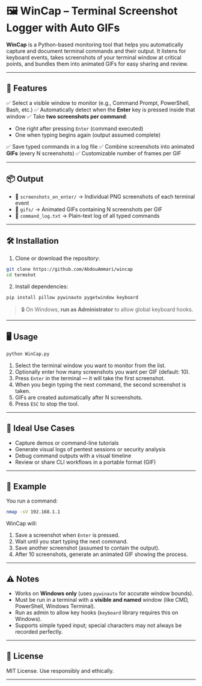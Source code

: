 
# 🖼️ WinCap – Terminal Screenshot Logger with Auto GIFs

**WinCap** is a Python-based monitoring tool that helps you automatically capture and document terminal commands and their output. It listens for keyboard events, takes screenshots of your terminal window at critical points, and bundles them into animated GIFs for easy sharing and review.

---

## 🚀 Features

✅ Select a visible window to monitor (e.g., Command Prompt, PowerShell, Bash, etc.)
✅ Automatically detect when the **Enter** key is pressed inside that window
✅ Take **two screenshots per command**:

* One right after pressing `Enter` (command executed)
* One when typing begins again (output assumed complete)

✅ Save typed commands in a log file
✅ Combine screenshots into animated **GIFs** (every N screenshots)
✅ Customizable number of frames per GIF

---

## 📦 Output

* 📂 `screenshots_on_enter/` → Individual PNG screenshots of each terminal event
* 📂 `gifs/` → Animated GIFs containing N screenshots per GIF
* 📄 `command_log.txt` → Plain-text log of all typed commands

---

## 🛠️ Installation

1. Clone or download the repository:

```bash
git clone https://github.com/AbdouAmmari/wincap
cd termshot
```

2. Install dependencies:

```bash
pip install pillow pywinauto pygetwindow keyboard
```

> 🔒 On Windows, **run as Administrator** to allow global keyboard hooks.

---

## 🖥️ Usage

```bash
python WinCap.py
```

1. Select the terminal window you want to monitor from the list.
2. Optionally enter how many screenshots you want per GIF (default: 10).
3. Press `Enter` in the terminal — it will take the first screenshot.
4. When you begin typing the next command, the second screenshot is taken.
5. GIFs are created automatically after N screenshots.
6. Press `ESC` to stop the tool.

---

## 🎯 Ideal Use Cases

* Capture demos or command-line tutorials
* Generate visual logs of pentest sessions or security analysis
* Debug command outputs with a visual timeline
* Review or share CLI workflows in a portable format (GIF)

---

## 📝 Example

You run a command:

```bash
nmap -sV 192.168.1.1
```

WinCap will:

1. Save a screenshot when `Enter` is pressed.
2. Wait until you start typing the next command.
3. Save another screenshot (assumed to contain the output).
4. After 10 screenshots, generate an animated GIF showing the process.

---

## ⚠️ Notes

* Works on **Windows only** (uses `pywinauto` for accurate window bounds).
* Must be run in a terminal with a **visible and named** window (like CMD, PowerShell, Windows Terminal).
* Run as admin to allow key hooks (`keyboard` library requires this on Windows).
* Supports simple typed input; special characters may not always be recorded perfectly.

---


## 📃 License

MIT License. Use responsibly and ethically.

---

